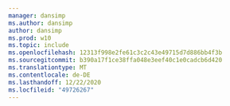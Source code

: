 ```yaml
---
manager: dansimp
ms.author: dansimp
author: dansimp
ms.prod: w10
ms.topic: include
ms.openlocfilehash: 12313f998e2fe61c3c2c43e49715d7d886bb4f3b
ms.sourcegitcommit: b390a17f1ce38ffa048e3eef40c1e0cadcb6d420
ms.translationtype: MT
ms.contentlocale: de-DE
ms.lasthandoff: 12/22/2020
ms.locfileid: "49726267"
---
```


